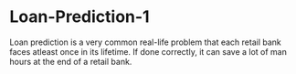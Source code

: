# Loan-Prediction-1
Loan prediction is a very common real-life problem that each retail bank faces atleast once in its lifetime. If done correctly, it can save a lot of man hours at the end of a retail bank.
